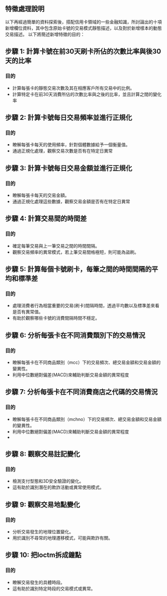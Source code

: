 ## 特徵處理說明
以下再經過簡單的資料探索後，搭配信用卡領域的一些金融知識，所討論出的十項新增欄位資料，其中包含原始卡號的交易模式靜態描述，以及對於新增樣本的動態交易描述。
以下將簡述新增特徵的目的：

## 步驟 1: 計算卡號在前30天刷卡所佔的次數比率與後30天的比率

### 目的
- 計算每張卡的靜態交易次數及其在相應客戶所有交易中的比例。
- 計算特定卡在前30天消費所佔的次數比率與之後的比率，並且計算之間的變化率

## 步驟 2: 計算卡號每日交易頻率並進行正規化

### 目的
- 瞭解每張卡每天的使用頻率，針對個體數據給予一個衡量值。
- 通過正規化處理，觀察交易次數是否有在特定日異常

## 步驟 3: 計算卡號每日交易金額並進行正規化

### 目的
- 瞭解每張卡每天的交易金額。
- 通過正規化處理這些數據，觀察交易金額是否有在特定日異常

## 步驟 4: 計算交易間的時間差

### 目的
- 確定每筆交易與上一筆交易之間的時間間隔。
- 觀察交易頻率的異常模式，若上筆交易間格極短，則可能為盜刷。

## 步驟 5: 計算每個卡號刷卡，每筆之間的時間間隔的平均和標準差

### 目的
- 處理消費者行為相當重要的交易(刷卡)間隔時間，透過平均數以及標準差來看是否有異常值。
- 有助於觀察哪些卡號的消費間隔時間不穩定。

## 步驟 6: 分析每張卡在不同消費類別下的交易情況

### 目的
- 瞭解每張卡在不同商品類別（mcc）下的交易頻次、總交易金額和交易金額的變異性。
- 利用中位數絕對偏差(MACD)來輔助判斷交易金額的異常程度

## 步驟 7: 分析每張卡在不同消費商店之代碼的交易情況

### 目的
- 瞭解每張卡在不同商品類別（mchno）下的交易頻次、總交易金額和交易金額的變異性。
- 利用中位數絕對偏差(MACD)來輔助判斷交易金額的異常程度
- 
## 步驟 8: 觀察交易註記變化

### 目的
- 檢測支付型態和3D安全驗證的變化。
- 這有助於識別潛在的欺詐活動或異常使用模式。
  
## 步驟 9: 觀察交易地點變化

### 目的
- 分析交易發生的地理位置變化。
- 用於識別不尋常的地理遷移模式，可能與欺詐有關。

## 步驟 10: 把loctm拆成鐘點

### 目的
- 瞭解交易發生的具體時段。
- 這有助於識別特定時段的交易模式或異常。
